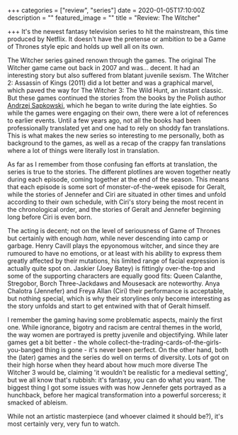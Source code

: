 +++
categories = ["review", "series"]
date = 2020-01-05T17:10:00Z
description = ""
featured_image = ""
title = "Review: The Witcher"

+++
It's the newest fantasy television series to hit the mainstream, this time produced by Netflix. It doesn't have the pretense or ambition to be a Game of Thrones style epic and holds up well all on its own.

<!--more-->

The Witcher series gained renown through the games. The original The Witcher game came out back in 2007 and was... decent. It had an interesting story but also suffered from blatant juvenile sexism. The Witcher 2: Assassin of Kings (2011) did a lot better and was a graphical marvel, which paved the way for The Witcher  3: The Wild Hunt, an instant classic. But these games continued the stories from the books by the Polish author [Andrzej Sapkowski](https://en.wikipedia.org/wiki/Andrzej_Sapkowski), which he began to write during the late eighties. So while the games were engaging on their own, there were a lot of references to earlier events. Until a few years ago, not all the books had been professionally translated yet and one had to rely on shoddy fan translations. This is what makes the new series so interesting to me personally, both as background to the games, as well as a recap of the crappy fan translations where a lot of things were literally lost in translation.

As far as I remember from those confusing fan efforts at translation, the series is true to the stories. The different plotlines are woven together neatly during each episode, coming together at the end of the season. This means that each episode is some sort of monster-of-the-week episode for Geralt, while the stories of Jennefer and Ciri are situated in other times and unfold according to their own schedule, with Ciri's story being the most recent in the chronological order, and the stories of Geralt and Jennefer beginning long before Ciri is even born.

The acting is decent; not on the level of seriousness of Game of Thrones but certainly with enough _ham_, while never descending into camp or garbage. Henry Cavill plays the epyonomous witcher, and since they are rumoured to have no emotions, or at least with his ability to express them greatly affected by their mutations, his limited range of facial expression is actually quite spot on. Jaskier (Joey Batey) is fittingly over-the-top and some of the supporting characters are equally good fits: Queen Calanthe, Stregobor, Borch Three-Jackdaws and Mousesack are noteworthy. Anya Chalotra (Jennefer) and Freya Allan (Ciri) their performance is acceptable, but nothing special, which is why their storylines only become interesting as the story unfolds and start to get entwined with that of Geralt himself.

I remember the gaming having some problematic aspects, mainly the first one. While ignorance, bigotry and racism are central themes in the world, the way women are portrayed is pretty juvenile and objectifying. While later games get a bit better - the whole collect-the-trading-cards-of-the-girls-you-banged thing is gone - it's never been perfect. On the other hand, both the (later) games and the series do well on terms of diversity. Lots of got on their high horse when they heard about how much more diverse The Witcher 3 would be, claiming 'it wouldn't be realistic for a medieval setting', but we all know that's rubbish: it's fantasy, you can do what you want. The biggest thing I got some issues with was how Jennefer gets portrayed as a hunchback, before her magical transformation into a powerful sorceress; it smacked of ableism.

While not an artistic masterpiece (and whoever claimed it should be?), it's most certainly very, very fun to watch.